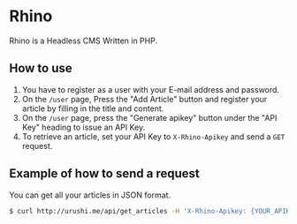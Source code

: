 # Rhino

Rhino is a Headless CMS Written in PHP.

## How to use

1. You have to register as a user with your E-mail address and password.
2. On the `/user` page, Press the "Add Article" button and register your article by filling in the title and content.
3. On the `/user` page, press the "Generate apikey" button under the "API Key" heading to issue an API Key.
4. To retrieve an article, set your API Key to `X-Rhino-Apikey` and send a `GET` request.

## Example of how to send a request

You can get all your articles in JSON format.

```sh
$ curl http://urushi.me/api/get_articles -H 'X-Rhino-Apikey: {YOUR_APIKEY}'
```
